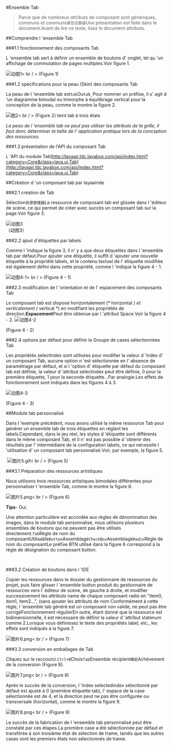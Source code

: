 #Ensemble Tab

> Parce que de nombreux attributs de composant sont génériques, communs et communs`属性设置器`Une présentation est faite dans le document.Avant de lire ce texte, lisez le document attributs.

##Comprendre l 'ensemble Tab

###1.1 fonctionnement des composants Tab

L 'ensemble tab sert à définir un ensemble de boutons d' onglet, tel qu 'un affichage de commutation de pages multiples.Voir figure 1.

![动图1](img/1.gif)< br / > (Figure 1)

###1.2 spécifications pour la peau (Skin) des composants Tab

La peau de l 'ensemble tab est`tab`Ou`tab_`Pour nommer un préfixe, il s' agit d 'un diagramme bimodal ou trimorphe à équilibrage vertical pour la conception de la peau, comme le montre la figure 2.

![图2](img/2.png)< br / > (Figure 2) teint tab à trois états

*La peau de l 'ensemble tab ne peut pas utiliser les attributs de la grille, il faut donc déterminer la taille de l' application pratique lors de la conception des ressources.*

###1.3 présentation de l'API du composant Tab

L 'API du module Tab[http://layaair.ldc.layabox.com/api/index.html?category=Core&class=laya.ui.Tab](http://layaair.ldc.layabox.com/api/index.html?category=Core&class=laya.ui.Tab)



##Création d 'un composant tab par layaairide

###2.1 création de Tab


Sélection`资源管理器`La ressource de composant tab est glissée dans l 'éditeur de scène, ce qui permet de créer avec succès un composant tab sur la page.Voir figure 3.

​![动图3](img/3.gif)<br/>（动图3）







###2.2 ajout d'étiquettes par labels

Comme l 'indique la figure 3, il n' y a que deux étiquettes dans l 'ensemble tab par défaut.Pour ajouter une étiquette, il suffit d 'ajouter une nouvelle étiquette à la propriété labels, et le contenu textuel de l' étiquette modifiée est également défini dans cette propriété, comme l 'indique la figure 4 - 1.

![动图4-1](img/4-1.gif)< br / > (Figure 4 - 1)



###2.3 modification de l 'orientation et de l' espacement des composants Tab

Le composant tab est disposé horizontalement (* horizontal *) et verticalement (* vertical *) en modifiant les propriétés de direction.**Espacement**Peut être obtenue par l 'attribut Space.Voir la figure 4 - 2.
![动图4-2](img/4-2.gif) 

(Figure 4 - 2)

###2.4 options par défaut pour définir le Groupe de cases sélectionnées Tab

Les propriétés selectindex sont utilisées pour modifier la valeur d 'index d' un composant Tab, aucune option n 'est sélectionnée en l' absence de paramétrage par défaut, et si l 'option d' étiquette par défaut du composant tab est définie, la valeur d 'attribut selectindex peut être définie, 0 pour la première étiquette, 1 pour la seconde étiquette...Par analogie.Les effets de fonctionnement sont indiqués dans les figures 4 à 3.

![动图4-3](img/4-3.gif) 

(Figure 4 - 3)



##Module tab personnalisé

Dans l 'exemple précédent, nous avons utilisé la même ressource Tab pour générer un ensemble tab de trois étiquettes en réglant les labels.Cependant, dans le jeu réel, les styles d 'étiquette sont différents dans le même composant Tab, et il n' est pas possible d 'obtenir des résultats par l' intermédiaire de la configuration labels, ce qui nécessite l 'utilisation d' un composant tab personnalisé.Voir, par exemple, la figure 5.



​	![图片5.gif](img/5.gif)< br / > (Figure 5)



###3.1 Préparation des ressources artistiques

Nous utilisons trois ressources artistiques bimodales différentes pour personnaliser l 'ensemble Tab, comme le montre la figure 6.



 ![图片5.png](img/6.png)< br / > (Figure 6)

**Tips**- Oui.

Une attention particulière est accordée aux règles de dénomination des images, dans le module tab personnalisé, nous utilisons plusieurs ensembles de boutons qui ne peuvent pas être utilisés directement.`Tab`Règle de nom du composantUtilisable`Button`Assemblage`CheckBox`Assemblage`Radio`Règle de nom du composantLe préfixe BTN utilisé dans la figure 6 correspond à la règle de désignation du composant button.

​

###3.2 Création de boutons dans l 'IDE

Copier les ressources dans le dossier du gestionnaire de ressources du projet, puis faire glisser l 'ensemble button produit du gestionnaire de ressources vers l' éditeur de scène, de gauche à droite, et modifier successivement les attributs name de chaque composant radio en "item0, item1, item2...", (sans ajouter les attributs de nom Conformément à cette règle, l 'ensemble tab généré est un composant non valide, ne peut pas être corrigéFonctionnement régulierEn outre, étant donné que la ressource est bidimensionnelle, il est nécessaire de définir la valeur d 'attribut statenum comme 2.Lorsque vous définissez le texte des propriétés label, etc., les effets sont indiqués à la figure 7.

![图片6.png](img/7.png)< br / > (Figure 7)



###3.3 conversion en emballages de Tab

Cliquez sur le raccourci.`Ctrl+B`Choix`Tab`Ensemble récipient`确定`Achèvement de la conversion (Figure 8).

​![图片7.png](img/8.png)< br / > (Figure 8)



Après le succès de la conversion, l 'index selectedindex sélectionné par défaut est ajusté à 0 (première étiquette tab), l' espace de la case sélectionnée est de 4, et la direction peut ne pas être configurée ou transversale (horizontal), comme le montre la figure 9.

​![图片8.png](img/9.png)< br / > (Figure 9)

Le succès de la fabrication de l 'ensemble tab personnalisé peut être constaté par ces étapes.La première case a été sélectionnée par défaut et transférée à son troisième état de sélection de trame, tandis que les autres cases sont les premiers états non sélectionnés de trame.





